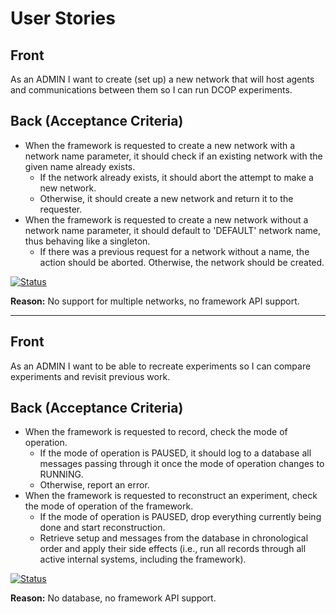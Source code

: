 # User Stories

## Front

As an ADMIN
I want to create (set up) a new network that will host agents and communications between them
so I can run DCOP experiments.

## Back (Acceptance Criteria)
- When the framework is requested to create a new network with a network name parameter, it should check if an existing network with the given name already exists.
  - If the network already exists, it should abort the attempt to make a new network.
  - Otherwise, it should create a new network and return it to the requester.
- When the framework is requested to create a new network without a network name parameter, it should default to 'DEFAULT' network name, thus behaving like a singleton.
  - If there was a previous request for a network without a name, the action should be aborted. Otherwise, the network should be created.

[![Status](https://img.shields.io/badge/Status-Incomplete-red)](https://img.shields.io/badge/Status-Incomplete-red)

**Reason:** No support for multiple networks, no framework API support.

---

## Front

As an ADMIN
I want to be able to recreate experiments
so I can compare experiments and revisit previous work.

## Back (Acceptance Criteria)
- When the framework is requested to record, check the mode of operation.
  - If the mode of operation is PAUSED, it should log to a database all messages passing through it once the mode of operation changes to RUNNING.
  - Otherwise, report an error.
- When the framework is requested to reconstruct an experiment, check the mode of operation of the framework.
  - If the mode of operation is PAUSED, drop everything currently being done and start reconstruction.
  - Retrieve setup and messages from the database in chronological order and apply their side effects (i.e., run all records through all active internal systems, including the framework).

[![Status](https://img.shields.io/badge/Status-Incomplete-red)](https://img.shields.io/badge/Status-Incomplete-red)

**Reason:** No database, no framework API support.
